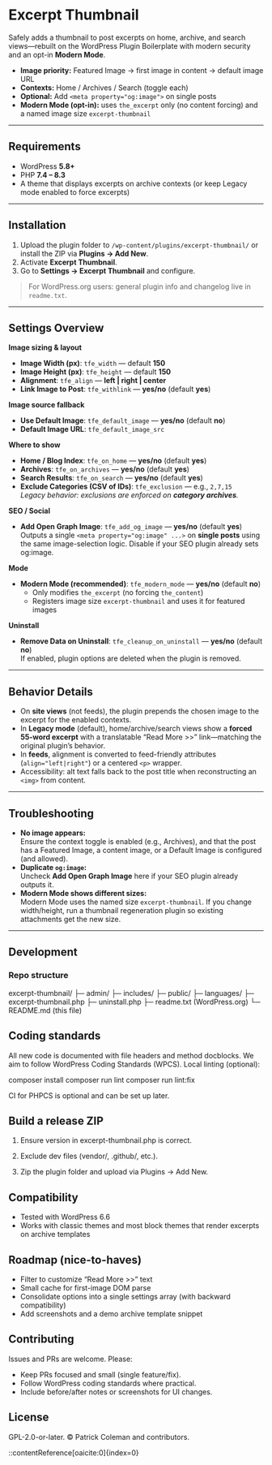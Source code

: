 # Excerpt Thumbnail

Safely adds a thumbnail to post excerpts on home, archive, and search views—rebuilt on the WordPress Plugin Boilerplate with modern security and an opt-in **Modern Mode**.

- **Image priority:** Featured Image → first image in content → default image URL  
- **Contexts:** Home / Archives / Search (toggle each)  
- **Optional:** Add `<meta property="og:image">` on single posts  
- **Modern Mode (opt-in):** uses `the_excerpt` only (no content forcing) and a named image size `excerpt-thumbnail`

---

## Requirements

- WordPress **5.8+**  
- PHP **7.4 – 8.3**  
- A theme that displays excerpts on archive contexts (or keep Legacy mode enabled to force excerpts)

---

## Installation

1. Upload the plugin folder to `/wp-content/plugins/excerpt-thumbnail/` or install the ZIP via **Plugins → Add New**.
2. Activate **Excerpt Thumbnail**.
3. Go to **Settings → Excerpt Thumbnail** and configure.

> For WordPress.org users: general plugin info and changelog live in `readme.txt`.

---

## Settings Overview

**Image sizing & layout**
- **Image Width (px)**: `tfe_width` — default **150**
- **Image Height (px)**: `tfe_height` — default **150**
- **Alignment**: `tfe_align` — **left | right | center**
- **Link Image to Post**: `tfe_withlink` — **yes/no** (default **yes**)

**Image source fallback**
- **Use Default Image**: `tfe_default_image` — **yes/no** (default **no**)
- **Default Image URL**: `tfe_default_image_src`

**Where to show**
- **Home / Blog Index**: `tfe_on_home` — **yes/no** (default **yes**)
- **Archives**: `tfe_on_archives` — **yes/no** (default **yes**)
- **Search Results**: `tfe_on_search` — **yes/no** (default **yes**)
- **Exclude Categories (CSV of IDs)**: `tfe_exclusion` — e.g., `2,7,15`  
  _Legacy behavior: exclusions are enforced on **category archives**._

**SEO / Social**
- **Add Open Graph Image**: `tfe_add_og_image` — **yes/no** (default **yes**)  
  Outputs a single `<meta property="og:image" ...>` on **single posts** using the same image-selection logic. Disable if your SEO plugin already sets og:image.

**Mode**
- **Modern Mode (recommended)**: `tfe_modern_mode` — **yes/no** (default **no**)  
  - Only modifies `the_excerpt` (no forcing `the_content`)  
  - Registers image size `excerpt-thumbnail` and uses it for featured images

**Uninstall**
- **Remove Data on Uninstall**: `tfe_cleanup_on_uninstall` — **yes/no** (default **no**)  
  If enabled, plugin options are deleted when the plugin is removed.

---

## Behavior Details

- On **site views** (not feeds), the plugin prepends the chosen image to the excerpt for the enabled contexts.
- In **Legacy mode** (default), home/archive/search views show a **forced 55-word excerpt** with a translatable “Read More >>” link—matching the original plugin’s behavior.
- In **feeds**, alignment is converted to feed-friendly attributes (`align="left|right"`) or a centered `<p>` wrapper.
- Accessibility: alt text falls back to the post title when reconstructing an `<img>` from content.

---

## Troubleshooting

- **No image appears:**  
  Ensure the context toggle is enabled (e.g., Archives), and that the post has a Featured Image, a content image, or a Default Image is configured (and allowed).
- **Duplicate `og:image`:**  
  Uncheck **Add Open Graph Image** here if your SEO plugin already outputs it.
- **Modern Mode shows different sizes:**  
  Modern Mode uses the named size `excerpt-thumbnail`. If you change width/height, run a thumbnail regeneration plugin so existing attachments get the new size.

---

## Development

### Repo structure
excerpt-thumbnail/
├─ admin/
├─ includes/
├─ public/
├─ languages/
├─ excerpt-thumbnail.php
├─ uninstall.php
├─ readme.txt     (WordPress.org)
└─ README.md      (this file)

## Coding standards

All new code is documented with file headers and method docblocks. We aim to follow WordPress Coding Standards (WPCS). Local linting (optional):

composer install
composer run lint
composer run lint:fix

CI for PHPCS is optional and can be set up later.

## Build a release ZIP

1. Ensure version in excerpt-thumbnail.php is correct.

2. Exclude dev files (vendor/, .github/, etc.).

3. Zip the plugin folder and upload via Plugins → Add New.

## Compatibility

- Tested with WordPress 6.6
- Works with classic themes and most block themes that render excerpts on archive templates

## Roadmap (nice-to-haves)

- Filter to customize “Read More >>” text
- Small cache for first-image DOM parse
- Consolidate options into a single settings array (with backward compatibility)
- Add screenshots and a demo archive template snippet

## Contributing

Issues and PRs are welcome. Please:
- Keep PRs focused and small (single feature/fix).
- Follow WordPress coding standards where practical.
- Include before/after notes or screenshots for UI changes.

## License

GPL-2.0-or-later. © Patrick Coleman and contributors.

::contentReference[oaicite:0]{index=0}
